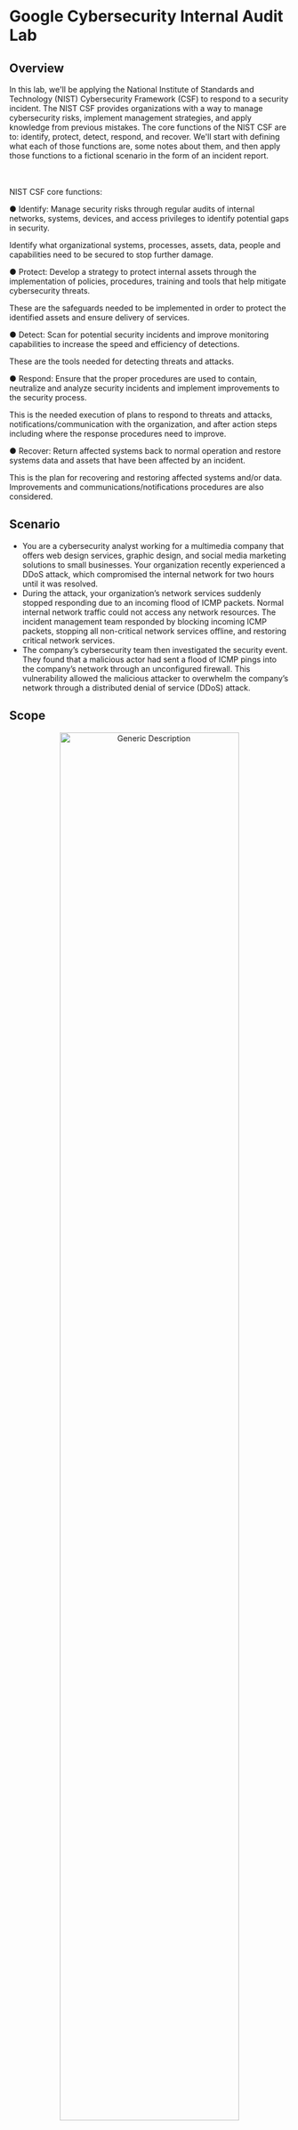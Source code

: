 <h1>Google Cybersecurity Internal Audit Lab</h1>

<h2>Overview</h2>
In this lab, we'll be applying the National Institute of Standards and Technology (NIST) Cybersecurity Framework (CSF) to respond to a security incident. The NIST CSF provides organizations with a way to manage cybersecurity risks, implement management strategies, and apply knowledge from previous mistakes. The core functions of the NIST CSF are to: identify, protect, detect, respond, and recover. We'll start with defining what each of those functions are, some notes about them, and then apply those functions to a fictional scenario in the form of an incident report.
</br>
</br>
</br>

NIST CSF core functions:
</br>

● Identify: Manage security risks through regular audits of internal networks,
systems, devices, and access privileges to identify potential gaps in security.

Identify what organizational systems, processes, assets, data, people and capabilities need to be secured to stop further damage.
</br>

● Protect: Develop a strategy to protect internal assets through the implementation
of policies, procedures, training and tools that help mitigate cybersecurity threats.

These are the safeguards needed to be implemented in order to protect the identified assets and ensure delivery of services.
</br>

● Detect: Scan for potential security incidents and improve monitoring capabilities to
increase the speed and efficiency of detections.

These are the tools needed for detecting threats and attacks.
</br>

● Respond: Ensure that the proper procedures are used to contain, neutralize and
analyze security incidents and implement improvements to the security process.

This is the needed execution of plans to respond to threats and attacks, notifications/communication with the organization, and after action steps including where the response procedures need to improve.
</br>

● Recover: Return affected systems back to normal operation and restore systems
data and assets that have been affected by an incident.

This is the plan for recovering and restoring affected systems and/or data. Improvements and communications/notifications procedures are also considered.
</br>

<h2>Scenario</h2>

- You are a cybersecurity analyst working for a multimedia company that offers web design services, graphic design, and social media marketing solutions to small businesses. Your organization recently experienced a DDoS attack, which compromised the internal network for two hours until it was resolved.
- During the attack, your organization’s network services suddenly stopped responding due to an incoming flood of ICMP packets. Normal internal network traffic could not access any network resources. The incident management team responded by blocking incoming ICMP packets, stopping all non-critical network services offline, and restoring critical network services.    
- The company’s cybersecurity team then investigated the security event. They found that a malicious actor had sent a flood of ICMP pings into the company’s network through an unconfigured firewall. This vulnerability allowed the malicious attacker to overwhelm the company’s network through a distributed denial of service (DDoS) attack. 


<h2>Scope</h2>

<p align="center">
<img src="https://i.ibb.co/vm0KQs1/Internal-Audit-Scope.jpg" height="80%" width="80%" alt="Generic Description"/> 
</p>

<h2>Goals</h2>

<p align="center">
<img src="https://i.ibb.co/wMYVXVr/Internal-Audit-Goals.jpg" height="80%" width="80%" alt="Goals"/>
</p>

<h2>Risk Assessment Report</h2>

<p align="center">
<img src="https://i.ibb.co/0t2Wstc/Internal-Audit-Risk-Assessment.jpg" height="80%" width="80%" alt="Internal-Audit-Risk-Assessment">
</br>
<img src="https://i.ibb.co/SdSnqD4/Internal-Audit-Risk-Assessment-pg2.jpg" height="80%" width="80%" alt="Internal-Audit-Risk-Assessment-pg2">
</p>

<h2>Controls And Compliance Checklist</h2>

<p align="center">

<img src="https://i.ibb.co/gv3Kwc2/Internal-Audit-Controls-And-Compliance-Checklist-pg1.jpg" height="80%" width="80%" alt="Internal-Controls-And-Compliance-Checklist-Pg1">

</br>

<img src="https://i.ibb.co/cFYZrBz/Internal-Audit-Controls-And-Compliance-Checklist-pg2.jpg" height="80%" width="80%" alt="Internal-Controls-And-Compliance-Checklist-Pg2">

</p>

<h2>Additional Considerations and Recommendations</h2>

</br>

- All Botium Toys employees have access to internally stored data including access to cardholder data and customers’ PII/SPII. Not all employees need access to this information. Access to this information should be limited to employees who are authorized to. And then the time allotted to access this information should be limited. Establishing and implementing access controls pertaining to the principle of least privilege and separation of duties will remedy this.
- No disaster recovery plans are currently in place and Botium Toys does not have any backups of critical data. It’s important to have backups of data to restore and recover systems to minimize the negative impact on business continuity should an attack or other disasters occur. 
- Increase minimum password complexity requirements (e.g., at least eight characters, a combination of letters and at least one number; special characters).
- Separation of duties have not been established and implemented. To minimize negative impacts, no one individual should have control of critical processes (example: individual responsible for signing/authorizing paychecks should not also be the one creating them),
- No backups. See comment concerning disaster recovery plans.
- Establish a regular schedule for tasks and clarify intervention methods concerning the legacy systems in use. 
- Implementing encryption concerning customers' credit card information will help avoid protected data leaks and compliance violations. 
- Establish a password management system exists that enforces the minimum password policy’s minimum requirement.


<!--
 ```diff
- text in red
+ text in green
! text in orange
# text in gray
@@ text in purple (and bold)@@
```
--!>
